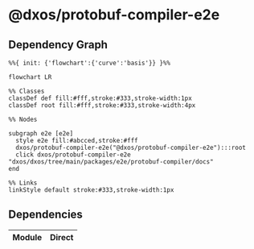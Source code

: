 # @dxos/protobuf-compiler-e2e



## Dependency Graph

```mermaid
%%{ init: {'flowchart':{'curve':'basis'}} }%%

flowchart LR

%% Classes
classDef def fill:#fff,stroke:#333,stroke-width:1px
classDef root fill:#fff,stroke:#333,stroke-width:4px

%% Nodes

subgraph e2e [e2e]
  style e2e fill:#abcced,stroke:#fff
  dxos/protobuf-compiler-e2e("@dxos/protobuf-compiler-e2e"):::root
  click dxos/protobuf-compiler-e2e "dxos/dxos/tree/main/packages/e2e/protobuf-compiler/docs"
end

%% Links
linkStyle default stroke:#333,stroke-width:1px
```

## Dependencies

| Module | Direct |
|---|---|

